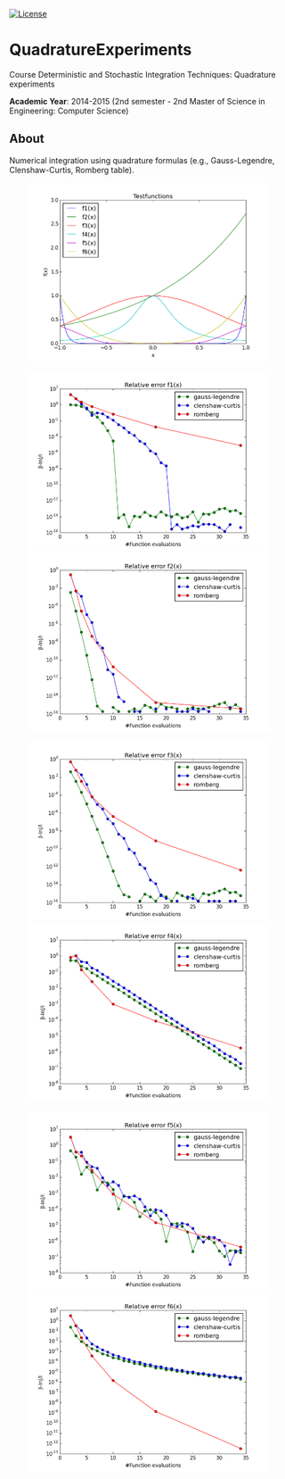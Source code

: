 [![License][s1]][li]

[s1]: https://img.shields.io/badge/licence-GPL%203.0-blue.svg
[li]: https://raw.githubusercontent.com/matt77hias/QuadratureExperiments/master/LICENSE.txt

# QuadratureExperiments
Course Deterministic and Stochastic Integration Techniques: Quadrature experiments

**Academic Year**: 2014-2015 (2nd semester - 2nd Master of Science in Engineering: Computer Science)

## About
Numerical integration using quadrature formulas (e.g., Gauss-Legendre, Clenshaw-Curtis, Romberg table).

<p align="center"><img src="Graphs/testfunctions.png" width="431"></p>
<p align="center"><img src="Graphs/f1r.png" width="431"> <img src="Graphs/f2r.png" width="431"></p>
<p align="center"><img src="Graphs/f3r.png" width="431"> <img src="Graphs/f4r.png" width="431"></p>
<p align="center"><img src="Graphs/f5r.png" width="431"> <img src="Graphs/f6r.png" width="431"></p>
